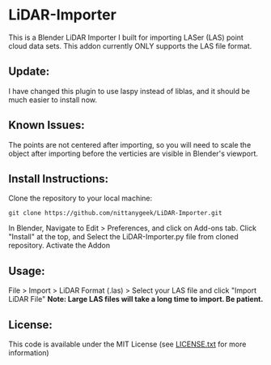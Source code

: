 LiDAR-Importer
==============

This is a Blender LiDAR Importer I built for importing LASer (LAS) point cloud data sets.  This addon currently ONLY supports the LAS file format.

## Update:
I have changed this plugin to use laspy instead of liblas, and it should be much easier to install now.

## Known Issues:
The points are not centered after importing, so you will need to scale the object after importing before the verticies are visible in Blender's viewport.

## Install Instructions:
Clone the repository to your local machine:
```
git clone https://github.com/nittanygeek/LiDAR-Importer.git
```
In Blender, Navigate to Edit > Preferences, and click on Add-ons tab.
Click "Install" at the top, and Select the LiDAR-Importer.py file from cloned repository.
Activate the Addon

## Usage:
File > Import > LiDAR Format (.las) > Select your LAS file and click "Import LiDAR File"
**Note: Large LAS files will take a long time to import.  Be patient.**


## License:
This code is available under the MIT License (see [LICENSE.txt](LICENSE.txt) for more information)
